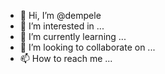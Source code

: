 - 👋 Hi, I’m @dempele
- 👀 I’m interested in ...
- 🌱 I’m currently learning ...
- 💞️ I’m looking to collaborate on ...
- 📫 How to reach me ...

<!---
dempele/dempele is a ✨ special ✨ repository because its `README.md` (this file) appears on your GitHub profile.
You can click the Preview link to take a look at your changes.
--->
